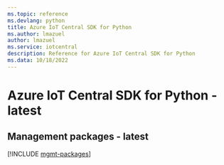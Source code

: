 ```yaml
---
ms.topic: reference
ms.devlang: python
title: Azure IoT Central SDK for Python
ms.author: lmazuel
author: lmazuel
ms.service: iotcentral
description: Reference for Azure IoT Central SDK for Python
ms.data: 10/18/2022
---
```

# Azure IoT Central SDK for Python - latest

## Management packages - latest
[!INCLUDE [mgmt-packages](iot-central-mgmt-index.md)]